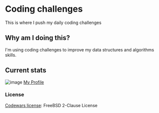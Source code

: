 # Coding challenges

This is where I push my daily coding challenges

## Why am I doing this?

I'm using coding challenges to improve my data structures and algorithms skills.

## Current stats 
![image](https://www.codewars.com/users/DevinCLane/badges/large)
[My Profile](https://www.codewars.com/users/DevinCLane)

### License

[Codewars license](https://www.codewars.com/about/terms-of-service): FreeBSD 2-Clause License